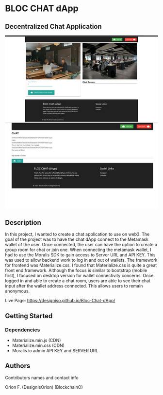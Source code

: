 # BLOC CHAT dApp
## Decentralized Chat Application

<img src="https://github.com/designisO/Bloc-Chat-dApp/blob/main/img/FLNtTuTXIAEJlw_.jpg">
<img src="https://github.com/designisO/Bloc-Chat-dApp/blob/main/img/FLNu5SfXMAA-XSb.jpg">

## Description

In this project, I wanted to create a chat application to use on web3. The goal of the project was to have the chat dApp connect to the Metamask wallet of the user. Once connected, the user can have the option to create a group room for chat or join one. When connecting the metamask wallet, I had to use the Moralis SDK to gain access to Server URL and API KEY. This was used to allow backend work to log in and out of wallets. The framework for frontend was Materialize.css. I found that Materialize.css is quite a great front end framework. Although the focus is similar to bootstrap (mobile first), I focused on desktop version for wallet connectivity concerns. Once logged in and able to create a chat room, users are able to see their chat input after the wallet address connected. This allows users to remain anonymous.

Live Page: https://designiso.github.io/Bloc-Chat-dApp/

## Getting Started

### Dependencies

* Materialize.min.js (CDN)
* Materialize.min.css (CDN)
* Moralis.io admin API KEY and SERVER URL


## Authors

Contributors names and contact info

Orion F.
(DesignIsOrion)
(BlockchainO)

